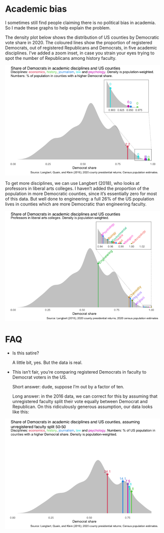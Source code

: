 
<!-- README.md is generated from README.Rmd. Please edit that file -->

# Academic bias

I sometimes still find people claiming there is no political bias in
academia. So I made these graphs to help explain the problem.

The density plot below shows the distribution of US counties by
Democratic vote share in 2020. The coloured lines show the proportion of
registered Democrats, out of registered Republicans and Democrats, in
five academic disciplines. I’ve added a zoom inset, in case you strain
your eyes trying to spot the number of Republicans among history
faculty.

![](README_files/figure-gfm/plot1-1.png)<!-- -->

To get more disciplines, we can use Langbert (2018), who looks at
professors in liberal arts colleges. I haven’t added the proportion of
the population in more Democratic counties, since it’s essentially zero
for most of this data. But well done to engineering: a full 26% of the
US population lives in counties which are more Democratic than
engineering faculty.

![](README_files/figure-gfm/plot2-1.png)<!-- -->

# FAQ

- Is this satire?

  A little bit, yes. But the data is real.

- This isn’t fair, you’re comparing registered Democrats in faculty to
  Democrat voters in the US.

  Short answer: dude, suppose I’m out by a factor of ten.

  Long answer: in the 2016 data, we can correct for this by assuming
  that unregistered faculty split their vote equally between Democrat
  and Republican. On this ridiculously generous assumption, our data
  looks like this:

![](README_files/figure-gfm/plot3-1.png)<!-- -->
